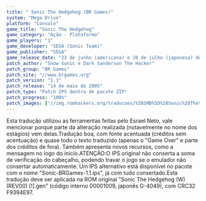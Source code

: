 ```yaml
---
title: " Sonic The Hedgehog (BR Games)"
system: "Mega Drive"
platform: "Console"
game_title: "Sonic The Hedgehog"
game_category: "Ação - Plataforma"
game_players: "1"
game_developer: "SEGA (Sonic Team)"
game_publisher: "SEGA"
game_release_date: "23 de junho (americana) e 26 de julho (japonesa) de 1991"
patch_author: "Snow Sonic e Dark Sanderson The Hacker"
patch_group: "BR Games"
patch_site: "//www.brgames.org"
patch_version: "1.1"
patch_release: "14 de maio de 2005"
patch_type: "Patch IPS dentro de pacote ZIP"
patch_progress: "100%"
patch_images: ["//img.romhackers.org/traducoes/%5BSMD%5D%20Sonic%20The%20Hedgehog%20-%20BR%20Games%20-%201.png","//img.romhackers.org/traducoes/%5BSMD%5D%20Sonic%20The%20Hedgehog%20-%20BR%20Games%20-%202.png","//img.romhackers.org/traducoes/%5BSMD%5D%20Sonic%20The%20Hedgehog%20-%20BR%20Games%20-%203.png"]
---
```

Esta tradução utilizou as ferramentas feitas pelo Esrael Neto, vale mencionar porque parte da alteração realizada (notavelmente no nome dos estágios) vem delas.Tradução boa, com fonte acentuada (créditos sem acentuação) e quase todo o texto traduzido (apenas o "Game Over" e parte dos créditos de fora). Também apresenta novos recursos, como a mensagem no logo do início.ATENÇÃO:O IPS original não conserta a soma de verificação do cabeçalho, podendo travar o jogo se o emulador não consertar automaticamente. Um IPS alternativo está disponível no pacote com o nome "Sonic-BRGames-1.1.ips", já com tudo consertado.Esta tradução deve ser aplicada na ROM original "Sonic The Hedgehog (W) (REV00) [!].gen" (código interno 00001009, japonês G-4049), com CRC32 F9394E97.